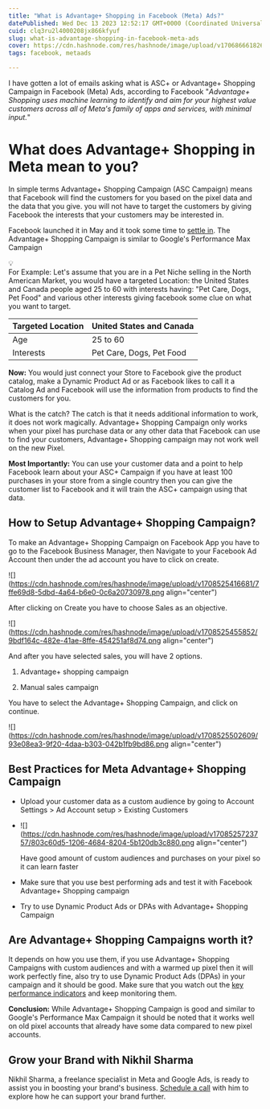 ```yaml
---
title: "What is Advantage+ Shopping in Facebook (Meta) Ads?"
datePublished: Wed Dec 13 2023 12:52:17 GMT+0000 (Coordinated Universal Time)
cuid: clq3ru2l4000208jx866kfyuf
slug: what-is-advantage-shopping-in-facebook-meta-ads
cover: https://cdn.hashnode.com/res/hashnode/image/upload/v1706866618263/538a0e7f-fa5a-4b98-b6a6-7c0e5302ddbd.png
tags: facebook, metaads

---
```


I have gotten a lot of emails asking what is ASC+ or Advantage+ Shopping Campaign in Facebook (Meta) Ads, according to Facebook "*Advantage+ Shopping uses machine learning to identify and aim for your highest value customers across all of Meta's family of apps and services, with minimal input.*"

# What does Advantage+ Shopping in Meta mean to you?

In simple terms Advantage+ Shopping Campaign (ASC Campaign) means that Facebook will find the customers for you based on the pixel data and the data that you give. you will not have to target the customers by giving Facebook the interests that your customers may be interested in.

Facebook launched it in May and it took some time to [settle in](https://nikhil.pro/meta-ads-unstable-after-july-2023-all-you-should-know). The Advantage+ Shopping Campaign is similar to Google's Performance Max Campaign

<div data-node-type="callout">
<div data-node-type="callout-emoji">💡</div>
<div data-node-type="callout-text">For Example: Let's assume that you are in a Pet Niche selling in the North American Market, you would have a targeted Location: the United States and Canada people aged 25 to 60 with interests having: "Pet Care, Dogs, Pet Food" and various other interests giving facebook some clue on what you want to target.</div>
</div>

| Targeted Location | United States and Canada |
| --- | --- |
| Age | 25 to 60 |
| Interests | Pet Care, Dogs, Pet Food |

**Now:** You would just connect your Store to Facebook give the product catalog, make a Dynamic Product Ad or as Facebook likes to call it a Catalog Ad and Facebook will use the information from products to find the customers for you.

What is the catch? The catch is that it needs additional information to work, it does not work magically. Advantage+ Shopping Campaign only works when your pixel has purchase data or any other data that Facebook can use to find your customers, Advantage+ Shopping campaign may not work well on the new Pixel.

**Most Importantly:** You can use your customer data and a point to help Facebook learn about your ASC+ Campaign if you have at least 100 purchases in your store from a single country then you can give the customer list to Facebook and it will train the ASC+ campaign using that data.

## How to Setup Advantage+ Shopping Campaign?

To make an Advantage+ Shopping Campaign on Facebook App you have to go to the Facebook Business Manager, then Navigate to your Facebook Ad Account then under the ad account you have to click on create.

![](https://cdn.hashnode.com/res/hashnode/image/upload/v1708525416681/7ffe69d8-5dbd-4a64-b6e0-0c6a20730978.png align="center")

After clicking on Create you have to choose Sales as an objective.

![](https://cdn.hashnode.com/res/hashnode/image/upload/v1708525455852/9bdf164c-482e-41ae-8ffe-454251af8d74.png align="center")

And after you have selected sales, you will have 2 options.

1. Advantage+ shopping campaign
    
2. Manual sales campaign
    

You have to select the Advantage+ Shopping Campaign, and click on continue.

![](https://cdn.hashnode.com/res/hashnode/image/upload/v1708525502609/93e08ea3-9f20-4daa-b303-042b1fb9bd86.png align="center")

## Best Practices for Meta Advantage+ Shopping Campaign

* Upload your customer data as a custom audience by going to Account Settings &gt; Ad Account setup &gt; Existing Customers
    
* ![](https://cdn.hashnode.com/res/hashnode/image/upload/v1708525723757/803c60d5-1206-4684-8204-5b120db3c880.png align="center")
    
    Have good amount of custom audiences and purchases on your pixel so it can learn faster
    
* Make sure that you use best performing ads and test it with Facebook Advantage+ Shopping campaign
    
* Try to use Dynamic Product Ads or DPAs with Advantage+ Shopping Campaign
    

## Are Advantage+ Shopping Campaigns worth it?

It depends on how you use them, if you use Advantage+ Shopping Campaigns with custom audiences and with a warmed up pixel then it will work perfectly fine, also try to use Dynamic Product Ads (DPAs) in your campaign and it should be good. Make sure that you watch out the [key performance indicators](https://nikhil.pro/kpis-for-ecommerce-business) and keep monitoring them.

**Conclusion:** While Advantage+ Shopping Campaign is good and similar to Google's Performance Max Campaign it should be noted that it works well on old pixel accounts that already have some data compared to new pixel accounts.

## Grow your Brand with Nikhil Sharma

Nikhil Sharma, a freelance specialist in Meta and Google Ads, is ready to assist you in boosting your brand's business. [Schedule a call](https://calendly.com/nikhil-pro/30min?utm_source=babysitter_ads_new&utm_medium=nikhil.pro&utm_campaign=free&month=2022-08) with him to explore how he can support your brand further.